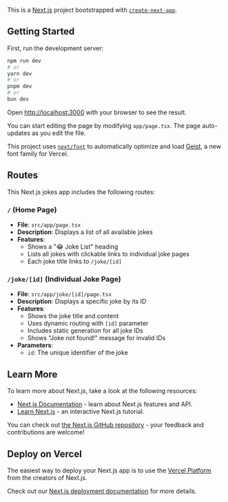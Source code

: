 This is a [Next.js](https://nextjs.org) project bootstrapped with [`create-next-app`](https://nextjs.org/docs/app/api-reference/cli/create-next-app).

## Getting Started

First, run the development server:

```bash
npm run dev
# or
yarn dev
# or
pnpm dev
# or
bun dev
```

Open [http://localhost:3000](http://localhost:3000) with your browser to see the result.

You can start editing the page by modifying `app/page.tsx`. The page auto-updates as you edit the file.

This project uses [`next/font`](https://nextjs.org/docs/app/building-your-application/optimizing/fonts) to automatically optimize and load [Geist](https://vercel.com/font), a new font family for Vercel.

## Routes

This Next.js jokes app includes the following routes:

### `/` (Home Page)
- **File**: `src/app/page.tsx`
- **Description**: Displays a list of all available jokes
- **Features**: 
  - Shows a "😂 Joke List" heading
  - Lists all jokes with clickable links to individual joke pages
  - Each joke title links to `/joke/[id]`

### `/joke/[id]` (Individual Joke Page)
- **File**: `src/app/joke/[id]/page.tsx`
- **Description**: Displays a specific joke by its ID
- **Features**:
  - Shows the joke title and content
  - Uses dynamic routing with `[id]` parameter
  - Includes static generation for all joke IDs
  - Shows "Joke not found!" message for invalid IDs
- **Parameters**:
  - `id`: The unique identifier of the joke

## Learn More

To learn more about Next.js, take a look at the following resources:

- [Next.js Documentation](https://nextjs.org/docs) - learn about Next.js features and API.
- [Learn Next.js](https://nextjs.org/learn) - an interactive Next.js tutorial.

You can check out [the Next.js GitHub repository](https://github.com/vercel/next.js) - your feedback and contributions are welcome!

## Deploy on Vercel

The easiest way to deploy your Next.js app is to use the [Vercel Platform](https://vercel.com/new?utm_medium=default-template&filter=next.js&utm_source=create-next-app&utm_campaign=create-next-app-readme) from the creators of Next.js.

Check out our [Next.js deployment documentation](https://nextjs.org/docs/app/building-your-application/deploying) for more details.
